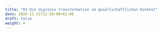 ```yaml
---
title: "03 Die digitale Transformation im gesellschaftlichen Kontext"
date: 2020-11-21T12:59:00+01:00
draft: false
weight: 4
---
```


